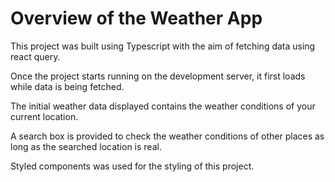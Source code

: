 # Overview of the Weather App

This project was built using Typescript with the aim of fetching data using react query. 

Once the project starts running on the development server, it first loads while data is being fetched.

The initial weather data displayed contains the weather conditions of your current location.

A search box is provided to check the weather conditions of other places as long as the searched location is real.

Styled components was used for the styling of this project.
